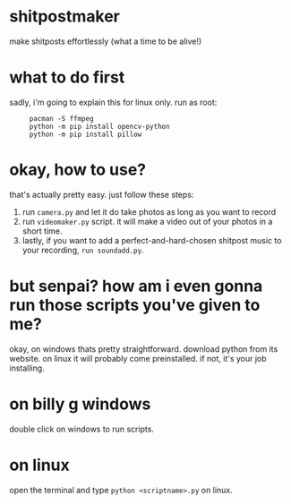 # shitpostmaker
make shitposts effortlessly (what a time to be alive!)

# what to do first
sadly, i'm going to explain this for linux only.
run as root:
```
     pacman -S ffmpeg
     python -m pip install opencv-python
     python -m pip install pillow
```
# okay, how to use?
that's actually pretty easy. just follow these steps:
1. run ```camera.py``` and let it do take photos as long as you want to record
2. run ```videomaker.py``` script. it will make a video out of your photos in a short time.
3. lastly, if you want to add a perfect-and-hard-chosen shitpost music to your recording, ```run soundadd.py```.

# but senpai? how am i even gonna run those scripts you've given to me?
okay, on windows thats pretty straightforward. download python from its website.
on linux it will probably come preinstalled. if not, it's your job installing.

# on billy g windows
double click on windows to run scripts.
# on linux
open the terminal and type  ```python <scriptname>.py``` on linux.
